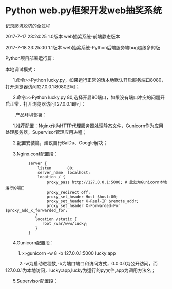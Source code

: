 ﻿
# Python web.py框架开发web抽奖系统

记录爬坑脱坑的全过程

2017-7-17 23:24:25 1.0版本 web抽奖系统-前端静态版本

2017-7-18 23:25:00 1.1版本 web抽奖系统-Python后端服务端bug超级多的版




Python项目部署运行篇：

本地调试模式：

        1.命令>>Python lucky.py，如果运行正常的话本地默认开启服务端口8080，打开浏览器访问127.0.0.1:8080即可；
        
        2.命令>>Python lucky.py 80,选择开启80端口，如果没有端口冲突的问题开启正常，打开浏览器访问127.0.0.1即可；
        
        
产品环境部署：

        1.推荐配置：Nginx作为HTTP代理服务器处理静态文件，Gunicorn作为应用处理服务器，Supervisor管理应用进程；
        
        2.配置安装篇，建议自行BaiDu、Google解决；
        
        3.Nginx.conf配置段：
        
        
              server {
                  listen       80;
                  server_name  localhost;
                  location / {
                      proxy_pass http://127.0.0.1:5000; # 此处为Gunicorn本地运行的端口
                      proxy_redirect off;
                      proxy_set_header Host $host:80;
                      proxy_set_header X-Real-IP $remote_addr;
                      proxy_set_header X-Forwarded-For $proxy_add_x_forwarded_for;
                 }
                 location /static {
                    root /var/www/lucky;
                 }
              }
             
        
        
              
       4.Gunicorn配置段：
       
            1.>>gunicorn -w 8 -b 127.0.0.1:5000 lucky:app
            
            2.-w为启动进程数,-b为端口端口和访问方式，0.0.0.0为公开访问，而127.0.0.1为本地访问，lucky:app,lucky为运行的py文件,app为调用方法名；
            
            
       5.Supervisor配置段：
          
